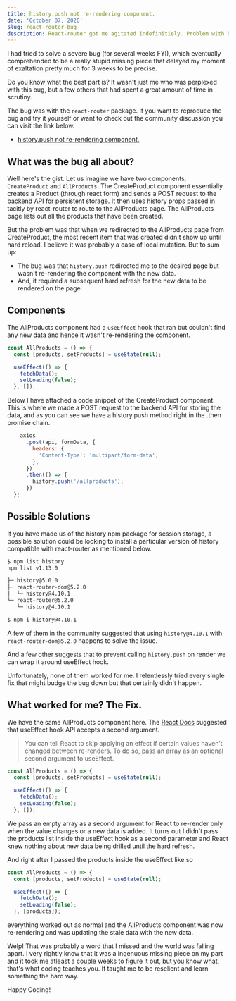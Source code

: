 ```yaml
---
title: history.push not re-rendering component.
date: 'October 07, 2020'
slug: react-router-bug
description: React-router got me agitated indefinitiely. Problem with history and react-router versioning.
---
```


I had tried to solve a severe bug (for several weeks FYI), which eventually comprehended to be a really stupid missing piece that delayed my moment of exaltation pretty much for 3 weeks to be precise.

Do you know what the best part is? It wasn't just me who was perplexed with this bug, but a few others that had spent a great amount of time in scrutiny.

The bug was with the `react-router` package. If you want to reproduce the bug and try it yourself or want to check out the community discussion you can visit the link below.

- [history.push not re-rendering component.](https://github.com/ReactTraining/react-router/issues/7415)

## What was the bug all about?

Well here's the gist. Let us imagine we have two components, `CreateProduct` and `AllProducts`. The CreateProduct component essentially creates a Product (through react form) and sends a POST request to the backend API for persistent storage. It then uses history props passed in tacitly by react-router to route to the AllProducts page. The AllProducts page lists out all the products that have been created.

But the problem was that when we redirected to the AllProducts page from CreateProduct, the most recent item that was created didn't show up until hard reload. I believe it was probably a case of local mutation. But to sum up:

- The bug was that `history.push` redirected me to the desired page but wasn't re-rendering the component with the new data.
- And, it required a subsequent hard refresh for the new data to be rendered on the page.

## Components

The AllProducts component had a `useEffect` hook that ran but couldn't find any new data and hence it wasn't re-rendering the component.

```javascript
const AllProducts = () => {
  const [products, setProducts] = useState(null);

  useEffect(() => {
    fetchData();
    setLoading(false);
  }, []);
```

Below I have attached a code snippet of the CreateProduct component. This is where we made a POST request to the backend API for storing the data, and as you can see we have a history.push method right in the .then promise chain.

```javascript
    axios
      .post(api, formData, {
        headers: {
          'Content-Type': 'multipart/form-data',
        },
      })
      .then(() => {
        history.push('/allproducts');
      })
  };

```

## Possible Solutions

If you have made us of the history npm package for session storage, a possible solution could be looking to install a particular version of history compatible with react-router as mentioned below.

```bash
$ npm list history
npm list v1.13.0

├─ history@5.0.0
├─ react-router-dom@5.2.0
│  └─ history@4.10.1
└─ react-router@5.2.0
   └─ history@4.10.1

$ npm i history@4.10.1
```

A few of them in the community suggested that using `history@4.10.1` with `react-router-dom@5.2.0` happens to solve the issue.

And a few other suggests that to prevent calling `history.push` on render we can wrap it around useEffect hook.

Unfortunately, none of them worked for me. I relentlessly tried every single fix that might budge the bug down but that certainly didn't happen.

## What worked for me? The Fix.

We have the same AllProducts component here. The [React Docs](https://reactjs.org/docs/hooks-effect.html) suggested that useEffect hook API accepts a second argument.

> You can tell React to skip applying an effect if certain values haven’t changed between re-renders. To do so, pass an array as an optional second argument to useEffect.

```javascript
const AllProducts = () => {
  const [products, setProducts] = useState(null);

  useEffect(() => {
    fetchData();
    setLoading(false);
  }, []);
```

We pass an empty array as a second argument for React to re-render only when the value changes or a new data is added. It turns out I didn't pass the products list inside the useEffect hook as a second parameter and React knew nothing about new data being drilled until the hard refresh.

And right after I passed the products inside the useEffect like so

```javascript
const AllProducts = () => {
  const [products, setProducts] = useState(null);

  useEffect(() => {
    fetchData();
    setLoading(false);
  }, [products]);
```

everything worked out as normal and the AllProducts component was now re-rendering and was updating the stale data with the new data.

Welp! That was probably a word that I missed and the world was falling apart. I very rightly know that it was a ingenuous missing piece on my part and it took me atleast a couple weeks to figure it out, but you know what, that's what coding teaches you. It taught me to be reselient and learn something the hard way.

Happy Coding!
